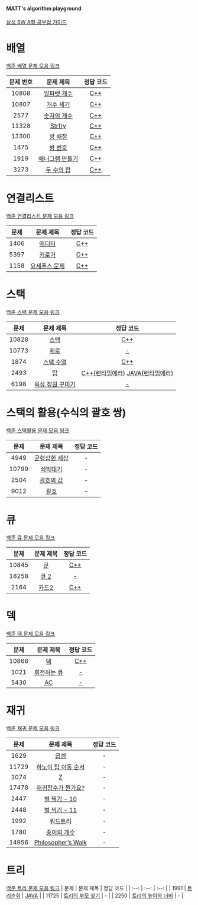 #### MATT's algorithm playground

[삼성 SW A형 공부법 가이드](https://eine.tistory.com/entry/%EC%82%BC%EC%84%B1-SW-%EC%97%AD%EB%9F%89%ED%85%8C%EC%8A%A4%ED%8A%B8-%EB%B0%8F-A%ED%98%95-%EC%8B%9C%ED%97%98-%EC%A4%80%EB%B9%84%ED%95%98%EA%B8%B0)

# 배열

[백준 배열 문제 모음 링크](https://www.acmicpc.net/workbook/view/7307)

| 문제 번호 |                        문제 제목                        |        정답 코드         |
| :-------: | :-----------------------------------------------------: | :----------------------: |
|   10808   |  [알파벳 개수](https://www.acmicpc.net/problem/10808)   | [C++](./array/10808.cpp) |
|   10807   |   [개수 세기](https://www.acmicpc.net/problem/10807)    | [C++](./array/10807.cpp) |
|   2577    |   [숫자의 개수](https://www.acmicpc.net/problem/2577)   | [C++](./array/2577.cpp)  |
|   11328   |     [Strfry](https://www.acmicpc.net/problem/11328)     | [C++](./array/11328.cpp) |
|   13300   |    [방 배정](https://www.acmicpc.net/problem/13300)     | [C++](./array/13300.cpp) |
|   1475    |     [방 번호](https://www.acmicpc.net/problem/1475)     | [C++](./array/1475.cpp)  |
|   1919    | [애너그램 만들기](https://www.acmicpc.net/problem/1919) | [C++](./array/1919.cpp)  |
|   3273    |   [두 수의 합](https://www.acmicpc.net/problem/3273)    | [C++](./array/3273.cpp)  |

# 연결리스트

[백준 연결리스트 문제 모음 링크](https://www.acmicpc.net/workbook/view/7308)

| 문제 |                       문제 제목                       |          정답 코드           |
| :--: | :---------------------------------------------------: | :--------------------------: |
| 1406 |    [에디터](https://www.acmicpc.net/problem/1406)     | [C++](./linkedList/1406.cpp) |
| 5397 |    [키로거](https://www.acmicpc.net/problem/5397)     | [C++](./linkedList/5397.cpp) |
| 1158 | [요세푸스 문제](https://www.acmicpc.net/problem/1158) | [C++](./linkedList/1158.cpp) |

# 스택

[백준 스택 문제 모음 링크](https://www.acmicpc.net/workbook/view/7309)

| 문제  |                        문제 제목                         |                                 정답 코드                                 |
| :---: | :------------------------------------------------------: | :-----------------------------------------------------------------------: |
| 10828 |      [스택](https://www.acmicpc.net/problem/10828)       |                         [C++](./stack/10828.cpp)                          |
| 10773 |      [제로](https://www.acmicpc.net/problem/10773)       |                          [-](./stack/10733.cpp)                           |
| 1874  |    [스택 수열](https://www.acmicpc.net/problem/1874)     |                          [C++](./stack/1874.cpp)                          |
| 2493  |        [탑](https://www.acmicpc.net/problem/2493)        | [C++(런타임에러)](./stack/2493.cpp) [JAVA(런타임에러)](./stack/2493.java) |
| 6198  | [옥상 정원 꾸미기](https://www.acmicpc.net/problem/6198) |                           [-](./stack/6198.cpp)                           |

# 스택의 활용(수식의 괄호 쌍)

[백준 스택활용 문제 모음 링크](https://www.acmicpc.net/workbook/view/7312)

| 문제  |                       문제 제목                       | 정답 코드 |
| :---: | :---------------------------------------------------: | :-------: |
| 4949  | [균형잡힌 세상](https://www.acmicpc.net/problem/4949) |     -     |
| 10799 |   [쇠막대기](https://www.acmicpc.net/problem/10799)   |     -     |
| 2504  |   [괄호의 값](https://www.acmicpc.net/problem/2504)   |     -     |
| 9012  |     [괄호](https://www.acmicpc.net/problem/9012)      |     -     |

# 큐

[백준 큐 문제 모음 링크](https://www.acmicpc.net/workbook/view/7310)

| 문제  |                   문제 제목                   |        정답 코드         |
| :---: | :-------------------------------------------: | :----------------------: |
| 10845 |  [큐](https://www.acmicpc.net/problem/10845)  | [C++](./queue/10845.cpp) |
| 18258 | [큐 2](https://www.acmicpc.net/problem/18258) |  [-](./queue/18258.cpp)  |
| 2164  | [카드2](https://www.acmicpc.net/problem/2164) | [C++](./queue/2164.cpp)  |

# 덱

[백준 덱 문제 모음 링크](https://www.acmicpc.net/workbook/view/7311)

| 문제  |                      문제 제목                      |        정답 코드         |
| :---: | :-------------------------------------------------: | :----------------------: |
| 10866 |     [덱](https://www.acmicpc.net/problem/10866)     | [C++](./deque/10866.cpp) |
| 1021  | [회전하는 큐](https://www.acmicpc.net/problem/1021) |  [-](./deque/1021.cpp)   |
| 5430  |     [AC](https://www.acmicpc.net/problem/5430)      |  [-](./deque/5430.cpp)   |

# 재귀

[백준 재귀 문제 모음 링크](https://www.acmicpc.net/workbook/view/7314)

| 문제  |                          문제 제목                           | 정답 코드 |
| :---: | :----------------------------------------------------------: | :-------: |
| 1629  |         [곱셈](https://www.acmicpc.net/problem/1629)         |     -     |
| 11729 | [하노이 탑 이동 순서](https://www.acmicpc.net/problem/11729) |     -     |
| 1074  |          [Z](https://www.acmicpc.net/problem/1074)           |     -     |
| 17478 | [재귀함수가 뭔가요?](https://www.acmicpc.net/problem/17478)  |     -     |
| 2447  |     [별 찍기 - 10](https://www.acmicpc.net/problem/2447)     |     -     |
| 2448  |     [별 찍기 - 11](https://www.acmicpc.net/problem/2448)     |     -     |
| 1992  |       [쿼드트리](https://www.acmicpc.net/problem/1992)       |     -     |
| 1780  |     [종이의 개수](https://www.acmicpc.net/problem/1780)      |     -     |
| 14956 | [Philosopher’s Walk](https://www.acmicpc.net/problem/14956)  |     -     |

# 트리

[백준 트리 문제 모음 링크](https://www.acmicpc.net/workbook/view/7301)
| 문제 | 문제 제목 | 정답 코드 |
| :--: | :--: | :--: |
| 1991 | [트리순회](https://www.acmicpc.net/problem/1991) | [JAVA](./tree/1991.java) |
| 11725 | [트리의 부모 찾기](https://www.acmicpc.net/problem/11725) | - |
| 2250 | [트리의 높이와 너비](https://www.acmicpc.net/problem/2250) | - |

